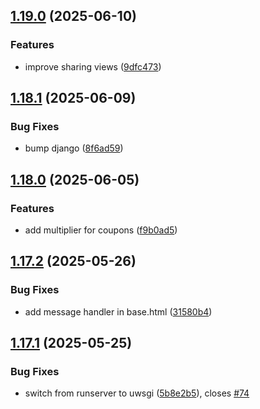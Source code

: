 ## [1.19.0](https://github.com/l4rm4nd/VoucherVault/compare/v1.18.1...v1.19.0) (2025-06-10)


### Features

* improve sharing views ([9dfc473](https://github.com/l4rm4nd/VoucherVault/commit/9dfc473ea085365266cdc8e5879c88e81226cf9b))

## [1.18.1](https://github.com/l4rm4nd/VoucherVault/compare/v1.18.0...v1.18.1) (2025-06-09)


### Bug Fixes

* bump django ([8f6ad59](https://github.com/l4rm4nd/VoucherVault/commit/8f6ad59073d219c11bd9a687100a07c362400d56))

## [1.18.0](https://github.com/l4rm4nd/VoucherVault/compare/v1.17.2...v1.18.0) (2025-06-05)


### Features

* add multiplier for coupons ([f9b0ad5](https://github.com/l4rm4nd/VoucherVault/commit/f9b0ad571ff36a46f29f31394a8e3b1dd6f0e439))

## [1.17.2](https://github.com/l4rm4nd/VoucherVault/compare/v1.17.1...v1.17.2) (2025-05-26)


### Bug Fixes

* add message handler in base.html ([31580b4](https://github.com/l4rm4nd/VoucherVault/commit/31580b429a21947cadf6749b368910d1c44c5bca))

## [1.17.1](https://github.com/l4rm4nd/VoucherVault/compare/v1.17.0...v1.17.1) (2025-05-25)


### Bug Fixes

* switch from runserver to uwsgi ([5b8e2b5](https://github.com/l4rm4nd/VoucherVault/commit/5b8e2b5a53267839f33b197a6355690ac6e54ddd)), closes [#74](https://github.com/l4rm4nd/VoucherVault/issues/74)

